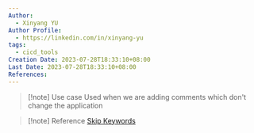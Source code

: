 ```yaml
---
Author:
  - Xinyang YU
Author Profile:
  - https://linkedin.com/in/xinyang-yu
tags:
  - cicd_tools
Creation Date: 2023-07-28T18:33:10+08:00
Last Date: 2023-07-28T18:33:10+08:00
References:
---
```

>[!note] Use case
>Used when we are adding comments which don't change the application

>[!note] Reference
>[Skip Keywords](https://docs.github.com/en/actions/managing-workflow-runs/skipping-workflow-runs)